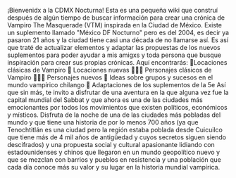 ¡Bienvenidx a la CDMX Nocturna! 
Esta es una pequeña wiki que construí después de algún tiempo de buscar información para crear una crónica de Vampiro The Masquerade (VTM) inspirada en la Ciudad de México. 
Existe un suplemento llamado "México DF Nocturno" pero es del 2004, es decir ya pasaron 21 años y la ciudad tiene casi una década de no llamarse así. 
Es así que traté de actualizar elementos y adaptar las propuestas de los nuevos suplementos para poder ayudar a mis amigxs y toda persona que busque
inspiración para crear sus propias crónicas. 
Aquí encontrarás: 
🦇Locaciones clásicas de Vampiro 
🦇 Locaciones nuevas 
🧛🏾‍♂️ Personajes clásicos de Vampiro
🧛🏾‍♂️ Personajes nuevos
🧄 Ideas sobre grupos y sucesos en el mundo vampírico chilango
🧄 Adaptaciones de los suplementos de la 5e
Así que sin más, te invito a disfrutar de una aventura en la que alguna vez fue la capital mundial del Sabbat y que ahora es una de las ciudades
más emocionantes por todos los movimientos que existen políticos, económicos y místicos. 
Disfruta de la noche de una de las ciudades más pobladas del mundo
y que tiene una historia de por lo menos 700 años (ya que Tenochtitlán es una ciudad pero la región estaba poblada desde Cuicuilco que tiene más de 4 mil años de antigüedad
y cuyos secretos siguen siendo descifrados) y una propuesta social y cultural apasionante lidiando con estadounidenses y chinos que llegaron en un mundo geopolítico nuevo 
y que se mezclan con barrios y pueblos en resistencia y una población que cada día conoce más su valor y su lugar en la historia mundial vampírica. 
